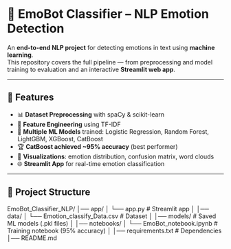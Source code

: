 # 🤖 EmoBot Classifier – NLP Emotion Detection

An **end-to-end NLP project** for detecting emotions in text using **machine learning**.  
This repository covers the full pipeline — from preprocessing and model training to evaluation and an interactive **Streamlit web app**.

---

## 🚀 Features
- 📊 **Dataset Preprocessing** with spaCy & scikit-learn  
- 🔎 **Feature Engineering** using TF-IDF  
- 🧠 **Multiple ML Models** trained: Logistic Regression, Random Forest, LightGBM, XGBoost, CatBoost  
- 🏆 **CatBoost achieved ~95% accuracy** (best performer)  
- 🎨 **Visualizations**: emotion distribution, confusion matrix, word clouds  
- 🌐 **Streamlit App** for real-time emotion classification  

---

## 📂 Project Structure
EmoBot_Classifier_NLP/
│── app/
│ └── app.py # Streamlit app
│
│── data/
│ └── Emotion_classify_Data.csv # Dataset
│
│── models/ # Saved ML models (.pkl files)
│
│── notebooks/
│ └── EmoBot_notebook.ipynb # Training notebook (95% accuracy)
│
│── requirements.txt # Dependencies
│── README.md
